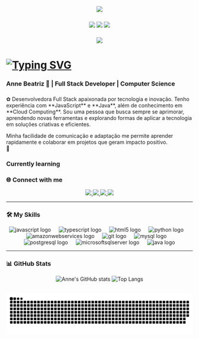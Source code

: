 <div align="center">
  <img height="200" src="https://i.postimg.cc/gkN7sJ8z/download20240406002121.gif"  />
</div>

###
<div align="center">
  <a href = "mailto:mirahonoratto@gmail.com"><img src="https://i.postimg.cc/59mKYzZS/gmail.png" target="_blank"></a>
  <a href="https://www.linkedin.com/in/miranda-honorato/" target="_blank"><img src="https://i.postimg.cc/FRG9BRB5/linkedin.png" target="_blank"></a> 
  <a href="https://instagram.com/miaumico" target="_blank"><img src="https://i.postimg.cc/MGGL0mQS/INSTAGRAM.png" target="_blank"></a>
  
</div>

###

<div align="center">
  <img src="https://visitor-badge.laobi.icu/badge?page_id=miaeo.miaeo&"  />
</div>

###

<h1 align="left"><a href="https://git.io/typing-svg"><img src="https://readme-typing-svg.demolab.com?font=Dina&pause=1000&color=FFA2E1&random=false&width=435&lines=Ol%C3%A1%2C+me+chamo+Miranda+%3A)" alt="Typing SVG" /></a></h1>

###

<h3 align="left"> Anne Beatriz 🚀 | Full Stack Developer | Computer Science</h3>

###

<p align="left">✿ Desenvolvedora Full Stack apaixonada por tecnologia e inovação. Tenho experiência com **JavaScript** e **Java**, além de conhecimento em **Cloud Computing**.  
Sou uma pessoa que busca sempre se aprimorar, aprendendo novas ferramentas e explorando formas de aplicar a tecnologia em soluções criativas e eficientes.  

Minha facilidade de comunicação e adaptação me permite aprender rapidamente e colaborar em projetos que geram impacto positivo.  
 💖 </p>

###

<h3 align="left">Currently learning</h3>


### 🌐 Connect with me  

<p align="center">
  <a href="https://www.linkedin.com/in/annebatoliveira">
    <img src="https://img.shields.io/badge/LinkedIn-0A66C2?style=for-the-badge&logo=linkedin&logoColor=white"/>
  </a>
  <a href="https://www.instagram.com/aannedev">
    <img src="https://img.shields.io/badge/Instagram-E4405F?style=for-the-badge&logo=instagram&logoColor=white"/>
  </a>
  <a href="https://www.twitch.tv/annetavaress">
    <img src="https://img.shields.io/badge/Twitch-9146FF?style=for-the-badge&logo=twitch&logoColor=white"/>
  </a>
  <a href="mailto:annebeatriz760@gmail.com">
    <img src="https://img.shields.io/badge/Gmail-D14836?style=for-the-badge&logo=gmail&logoColor=white"/>
  </a>
</p>

---

### 🛠️ My Skills  


<div align="center">
  <img src="https://cdn.jsdelivr.net/gh/devicons/devicon/icons/javascript/javascript-original.svg" height="60" alt="javascript logo"  />
  <img width="13" />
  <img src="https://cdn.jsdelivr.net/gh/devicons/devicon/icons/typescript/typescript-original.svg" height="60" alt="typescript logo"  />
  <img width="13" />
  <img src="https://cdn.jsdelivr.net/gh/devicons/devicon/icons/html5/html5-original.svg" height="60" alt="html5 logo"  />
  <img width="13" />
  <img src="https://cdn.jsdelivr.net/gh/devicons/devicon/icons/python/python-original.svg" height="60" alt="python logo"  />
  <img width="13" />
  <img src="https://cdn.jsdelivr.net/gh/devicons/devicon/icons/amazonwebservices/amazonwebservices-line-wordmark.svg" height="60" alt="amazonwebservices logo"  />
  <img width="13" />
  <img src="https://cdn.jsdelivr.net/gh/devicons/devicon/icons/git/git-original.svg" height="60" alt="git logo"  />
  <img width="13" />
 <img src="https://cdn.jsdelivr.net/gh/devicons/devicon/icons/mysql/mysql-original.svg" height="60" alt="mysql logo"  />
  <img width="13" />
  <img src="https://cdn.jsdelivr.net/gh/devicons/devicon/icons/postgresql/postgresql-original.svg" height="60" alt="postgresql logo"  />
  <img width="13" />
  <img src="https://cdn.jsdelivr.net/gh/devicons/devicon/icons/microsoftsqlserver/microsoftsqlserver-plain.svg" height="60" alt="microsoftsqlserver logo"  />
  <img width="13" />
  <img src="https://cdn.jsdelivr.net/gh/devicons/devicon/icons/java/java-original.svg" height="60" alt="java logo"  />
</div>

---

### 📊 GitHub Stats  

<p align="center">
  <img src="https://github-readme-stats.vercel.app/api?username=annetavares&show_icons=true&theme=tokyonight" alt="Anne's GitHub stats" height="160"/>
  <img src="https://github-readme-stats.vercel.app/api/top-langs/?username=annetavares&layout=compact&theme=tokyonight" alt="Top Langs" height="160"/>
</p>
<img width="12" />
<picture align="center">
  <source media="(prefers-color-scheme: dark)" srcset="https://raw.githubusercontent.com/mari4souza/mari4souza/output/github-contribution-grid-snake-dark.svg">
  <source media="(prefers-color-scheme: light)" srcset="https://raw.githubusercontent.com/mari4souza/mari4souza/output/github-contribution-grid-snake-dark.svg">
  <img align="center" alt="github contribution grid snake animation" src="https://raw.githubusercontent.com/mari4souza/mari4souza/output/github-contribution-grid-snake.svg">
</picture>
